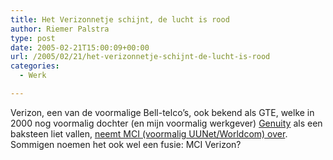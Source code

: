 ```yaml
---
title: Het Verizonnetje schijnt, de lucht is rood
author: Riemer Palstra
type: post
date: 2005-02-21T15:00:09+00:00
url: /2005/02/21/het-verizonnetje-schijnt-de-lucht-is-rood
categories:
  - Werk

---
```

Verizon, een van de voormalige Bell-telco&#8217;s, ook bekend als GTE, welke in 2000 nog voormalig dochter (en mijn voormalig werkgever) [Genuity][1] als een baksteen liet vallen, [neemt MCI (voormalig UUNet/Worldcom) over][2]. Sommigen noemen het ook wel een fusie: MCI Verizon?

 [1]: http://www.genuity.com
 [2]: http://newscenter.verizon.com/proactive/newsroom/release.vtml?id=89338